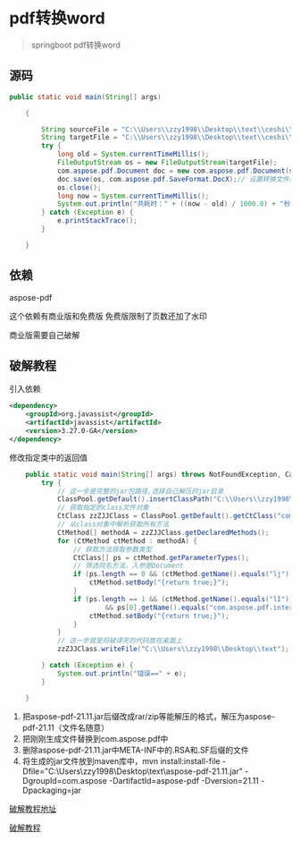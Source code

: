 # pdf转换word

> springboot pdf转换word

## 源码

```java
public static void main(String[] args)

	{

		String sourceFile = "C:\\Users\\zzy1998\\Desktop\\text\\ceshi\\微信小程序大赛文档_青涟环保.pdf";// 输入的文件
		String targetFile = "C:\\Users\\zzy1998\\Desktop\\text\\ceshi\\转换后.docx";// 输出的文件
		try {
			long old = System.currentTimeMillis();
			FileOutputStream os = new FileOutputStream(targetFile);
			com.aspose.pdf.Document doc = new com.aspose.pdf.Document(sourceFile);// 加载源文件数据
			doc.save(os, com.aspose.pdf.SaveFormat.DocX);// 设置转换文件类型并转换
			os.close();
			long now = System.currentTimeMillis();
			System.out.println("共耗时：" + ((now - old) / 1000.0) + "秒"); // 转化用时
		} catch (Exception e) {
			e.printStackTrace();
		}

	}
```

## 依赖

 aspose-pdf

这个依赖有商业版和免费版  免费版限制了页数还加了水印

商业版需要自己破解  

## 破解教程

引入依赖

```xml
<dependency>
    <groupId>org.javassist</groupId>
    <artifactId>javassist</artifactId>
    <version>3.27.0-GA</version>
</dependency>
```

 修改指定类中的返回值 

```java
	public static void main(String[] args) throws NotFoundException, CannotCompileException, IOException {
		try {
			// 这一步是完整的jar包路径,选择自己解压的jar目录
			ClassPool.getDefault().insertClassPath("C:\\Users\\zzy1998\\Desktop\\text\\beifen\\aspose-pdf-21.11.jar");
			// 获取指定的class文件对象
			CtClass zzZJJClass = ClassPool.getDefault().getCtClass("com.aspose.pdf.ADocument");
			// 从class对象中解析获取所有方法
			CtMethod[] methodA = zzZJJClass.getDeclaredMethods();
			for (CtMethod ctMethod : methodA) {
				// 获取方法获取参数类型
				CtClass[] ps = ctMethod.getParameterTypes();
				// 筛选同名方法，入参是Document
				if (ps.length == 0 && (ctMethod.getName().equals("lj") || ctMethod.getName().equals("lt"))) {
					ctMethod.setBody("{return true;}");
				}
				if (ps.length == 1 && (ctMethod.getName().equals("lI"))
						&& ps[0].getName().equals("com.aspose.pdf.internal.l10k.ly")) {
					ctMethod.setBody("{return true;}");
				}
			}
			// 这一步就是将破译完的代码放在桌面上
			zzZJJClass.writeFile("C:\\Users\\zzy1998\\Desktop\\text");

		} catch (Exception e) {
			System.out.println("错误==" + e);
		}

	}
```

1. 把aspose-pdf-21.11.jar后缀改成rar/zip等能解压的格式，解压为aspose-pdf-21.11（文件名随意）
2. 把刚刚生成文件替换到com.aspose.pdf中
3. 删除aspose-pdf-21.11.jar中META-INF中的.RSA和.SF后缀的文件
4. 将生成的jar文件放到maven库中，mvn install:install-file -Dfile="C:\Users\zzy1998\Desktop\text\aspose-pdf-21.11.jar" -DgroupId=com.aspose -DartifactId=aspose-pdf -Dversion=21.11 -Dpackaging=jar



[破解教程地址](https://www.jianshu.com/p/5a90d17852ce)

[破解教程](https://blog.csdn.net/qq_24084605/article/details/116012644)
